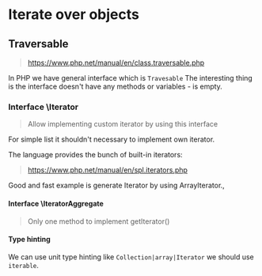 # Iterate over objects

## Traversable

> https://www.php.net/manual/en/class.traversable.php

In PHP we have general interface which is ```Travesable```
The interesting thing is the interface doesn't have any methods or variables - is empty.

### Interface \Iterator
> Allow implementing custom iterator by using this interface

For simple list it shouldn't necessary to implement own iterator.

The language provides the bunch of built-in iterators:
> https://www.php.net/manual/en/spl.iterators.php

Good and fast example is generate Iterator by using ArrayIterator.,

#### Interface \IteratorAggregate
> Only one method to implement getIterator()


#### Type hinting
We can use unit type hinting like ```Collection|array|Iterator``` we should 
use ```iterable```.

